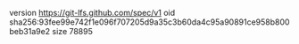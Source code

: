 version https://git-lfs.github.com/spec/v1
oid sha256:93fee99e742f1e096f707205d9a35c3b60da4c95a90891ce958b800beb31a9e2
size 78895
